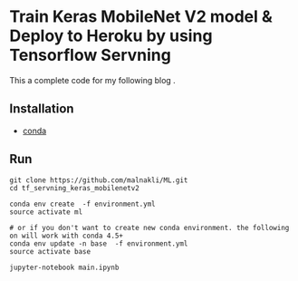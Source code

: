 # Train Keras MobileNet V2 model & Deploy to Heroku by using Tensorflow Servning 
This a complete code for my following blog []().


## Installation 
- [conda](https://conda.io/docs/installation.html)

## Run
```
git clone https://github.com/malnakli/ML.git
cd tf_servning_keras_mobilenetv2

conda env create  -f environment.yml 
source activate ml

# or if you don't want to create new conda environment. the following on will work with conda 4.5+
conda env update -n base  -f environment.yml 
source activate base

jupyter-notebook main.ipynb
```
